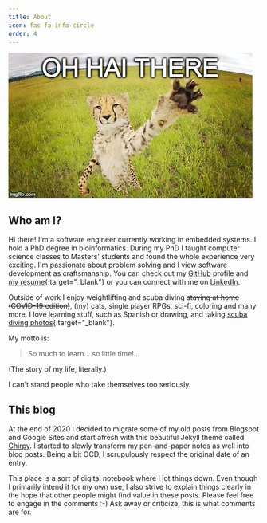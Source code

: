 ```yaml
---
title: About
icon: fas fa-info-circle
order: 4
---
```


![Oh hai!](/assets/img/site/oh_hai.jpg)

## Who am I?

Hi there! I'm a software engineer currently working in embedded systems. I hold a PhD degree in bioinformatics. During my PhD I taught computer science classes to Masters' students and found the whole experience very exciting. I'm passionate about problem solving and I view software development as craftsmanship. You can check out my [GitHub][] profile and [my resume](https://alexandra-zaharia.org){:target="_blank"} or you can connect with me on [LinkedIn][].

Outside of work I enjoy weightlifting and scuba diving <s>staying at home (COVID-19 edition)</s>, (my) cats, single player RPGs, sci-fi, coloring and many more. I love learning stuff, such as Spanish or drawing, and taking [scuba diving photos](https://www.ivresse-des-profondeurs.com/){:target="_blank"}.

My motto is:

> So much to learn... so little time!...

(The story of my life, literally.)

I can't stand people who take themselves too seriously.

[//]: # "Where do you draw the line between a harmless idiot and a dangerous individual?"

## This blog
At the end of 2020 I decided to migrate some of my old posts from Blogspot and  Google Sites and start afresh with this beautiful Jekyll theme called [Chirpy][]. I started to slowly transform my pen-and-paper notes as well into blog posts. Being a bit OCD, I scrupulously respect the original date of an entry.

This place is a sort of  digital notebook where I jot things down. Even though I primarily intend it for my own use, I also strive to explain things clearly in the hope that other people might find value in these posts. Please feel free to engage in the comments :-) Ask away or criticize, this is what comments are for.

[GitHub]: https://github.com/alexandra-zaharia
[LinkedIn]: https://www.linkedin.com/in/alexandra-zaharia-fr

[Chirpy]: https://chirpy.cotes.info/
